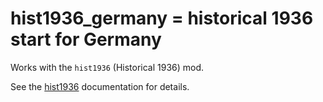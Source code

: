 # hist1936_germany = historical 1936 start for Germany

Works with the `hist1936` (Historical 1936) mod.

See the [hist1936](hist1936.md) documentation for details.
